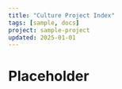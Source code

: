 ```yaml
---
title: "Culture Project Index"
tags: [sample, docs]
project: sample-project
updated: 2025-01-01
---
```


# Placeholder
